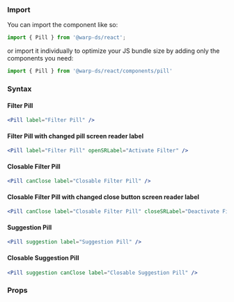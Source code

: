 ### Import

You can import the component like so:
```js
import { Pill } from '@warp-ds/react';
```

or import it individually to optimize your JS bundle size by adding only the components you need:
```js
import { Pill } from '@warp-ds/react/components/pill'

```

### Syntax

#### Filter Pill
```jsx
<Pill label="Filter Pill" />
```

#### Filter Pill with changed pill screen reader label
```jsx
<Pill label="Filter Pill" openSRLabel="Activate Filter" />
```

#### Closable Filter Pill
```jsx
<Pill canClose label="Closable Filter Pill" />
```

#### Closable Filter Pill with changed close button screen reader label
```jsx
<Pill canClose label="Closable Filter Pill" closeSRLabel="Deactivate Filter" />
```

#### Suggestion Pill
```jsx
<Pill suggestion label="Suggestion Pill" />
```

#### Closable Suggestion Pill
```jsx
<Pill suggestion canClose label="Closable Suggestion Pill" />
```

### Props

<api-table type="react" component="Pill" />

